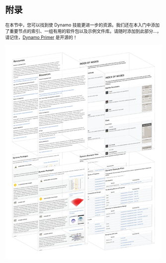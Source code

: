 # 附录

在本节中，您可以找到使 Dynamo 技能更进一步的资源。我们还在本入门中添加了重要节点的索引、一组有用的软件包以及示例文件库。请随时添加到此部分...，请记住，[Dynamo Primer](https://github.com/DynamoDS/DynamoPrimer) 是开源的！

&#x20;

![](./images/a-cover.png)

